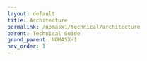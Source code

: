 ```yaml
---
layout: default
title: Architecture
permalink: /nomasx1/technical/architecture
parent: Technical Guide
grand_parent: NOMASX-1
nav_order: 1
---
```


